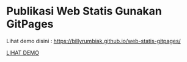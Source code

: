 # Publikasi Web Statis Gunakan GitPages

Lihat demo disini : https://billyrumbiak.github.io/web-statis-gitpages/

[LIHAT DEMO](https://billyrumbiak.github.io/web-statis-gitpages/)
